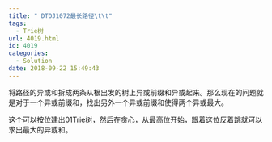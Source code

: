 ```yaml
---
title: " DTOJ1072最长路径\t\t"
tags:
  - Trie树
url: 4019.html
id: 4019
categories:
  - Solution
date: 2018-09-22 15:49:43
---
```


将路径的异或和拆成两条从根出发的树上异或前缀和异或起来。那么现在的问题就是对于一个异或前缀和，找出另外一个异或前缀和使得两个异或最大。

这个可以按位建出01Trie树，然后在贪心，从最高位开始，跟着这位反着跳就可以求出最大的异或和。